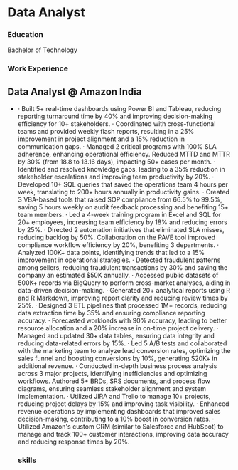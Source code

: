 # Data Analyst
 
### Education
Bachelor of Technology

### Work Experience
## Data Analyst @ Amazon India
- ·	Built 5+ real-time dashboards using Power BI and Tableau, reducing reporting turnaround time by 40% and improving decision-making efficiency for 10+ stakeholders.
·	Coordinated with cross-functional teams and provided weekly flash reports, resulting in a 25% improvement in project alignment and a 15% reduction in communication gaps.
·	Managed 2 critical programs with 100% SLA adherence, enhancing operational efficiency. Reduced MTTD and MTTR by 30% (from 18.8 to 13.16 days), impacting 50+ cases per month.
·	Identified and resolved knowledge gaps, leading to a 35% reduction in stakeholder escalations and improving team productivity by 20%.
·	Developed 10+ SQL queries that saved the operations team 4 hours per week, translating to 200+ hours annually in productivity gains.
·	Created 3 VBA-based tools that raised SOP compliance from 66.5% to 99.5%, saving 5 hours weekly on audit feedback processing and benefiting 15+ team members.
·	Led a 4-week training program in Excel and SQL for 20+ employees, increasing team efficiency by 18% and reducing errors by 25%.
·	Directed 2 automation initiatives that eliminated SLA misses, reducing backlog by 50%. Collaboration on the PAVE tool improved compliance workflow efficiency by 20%, benefiting 3 departments.
·	Analyzed 100K+ data points, identifying trends that led to a 15% improvement in operational strategies.
·	Detected fraudulent patterns among sellers, reducing fraudulent transactions by 30% and saving the company an estimated $50K annually.
·	Accessed public datasets of 500K+ records via BigQuery to perform cross-market analyses, aiding in data-driven decision-making.
·	Generated 20+ analytical reports using R and R Markdown, improving report clarity and reducing review times by 25%.
·	Designed 3 ETL pipelines that processed 1M+ records, reducing data extraction time by 35% and ensuring compliance reporting accuracy.
·	Forecasted workloads with 90% accuracy, leading to better resource allocation and a 20% increase in on-time project delivery.
·	Managed and updated 30+ data tables, ensuring data integrity and reducing data-related errors by 15%.
·	Led 5 A/B tests and collaborated with the marketing team to analyze lead conversion rates, optimizing the sales funnel and boosting conversions by 10%, generating $20K+ in additional revenue.
·	Conducted in-depth business process analysis across 3 major projects, identifying inefficiencies and optimizing workflows. Authored 5+ BRDs, SRS documents, and process flow diagrams, ensuring seamless stakeholder alignment and system implementation.
·	Utilized JIRA and Trello to manage 10+ projects, reducing project delays by 15% and improving task visibility.
·	Enhanced revenue operations by implementing dashboards that improved sales decision-making, contributing to a 10% boost in conversion rates.
·	Utilized Amazon's custom CRM (similar to Salesforce and HubSpot) to manage and track 100+ customer interactions, improving data accuracy and reducing response times by 20%.

  ### skills
  
  
